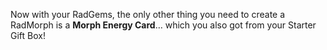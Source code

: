 Now with your RadGems, the only other thing you need to create a RadMorph is a **Morph Energy Card**… which you also got from your Starter Gift Box!
